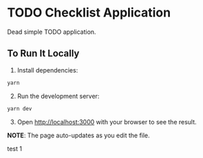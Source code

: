 # TODO Checklist Application

Dead simple TODO application.

## To Run It Locally

1) Install dependencies:

```bash
yarn
```

2) Run the development server:

```bash
yarn dev
```

3) Open [http://localhost:3000](http://localhost:3000) with your browser to see the result.

**NOTE**: The page auto-updates as you edit the file.

test 1
